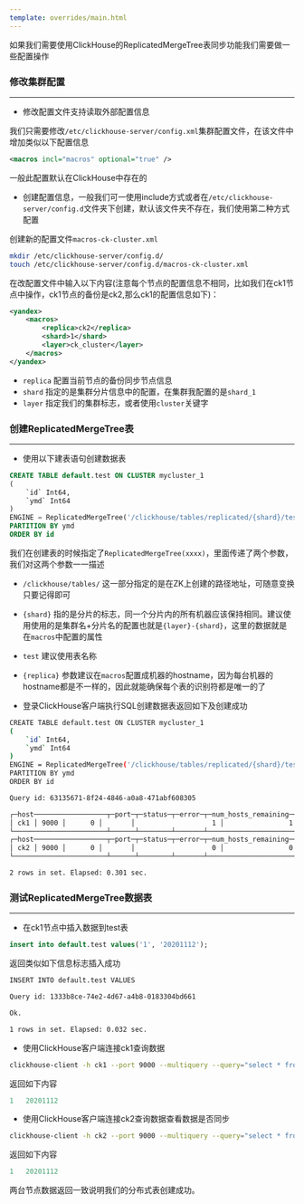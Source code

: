 ```yaml
---
template: overrides/main.html
---
```


如果我们需要使用ClickHouse的ReplicatedMergeTree表同步功能我们需要做一些配置操作

### 修改集群配置

---

- 修改配置文件支持读取外部配置信息

我们只需要修改`/etc/clickhouse-server/config.xml`集群配置文件，在该文件中增加类似以下配置信息

```xml
<macros incl="macros" optional="true" />
```

一般此配置默认在ClickHouse中存在的

- 创建配置信息，一般我们可一使用include方式或者在`/etc/clickhouse-server/config.d`文件夹下创建，默认该文件夹不存在，我们使用第二种方式配置

创建新的配置文件`macros-ck-cluster.xml`

```bash
mkdir /etc/clickhouse-server/config.d/
touch /etc/clickhouse-server/config.d/macros-ck-cluster.xml
```

在改配置文件中输入以下内容(注意每个节点的配置信息不相同，比如我们在ck1节点中操作，ck1节点的备份是ck2,那么ck1的配置信息如下)：

```xml
<yandex>
    <macros>
        <replica>ck2</replica>
        <shard>1</shard>
        <layer>ck_cluster</layer>
    </macros>
</yandex>
```

- `replica` 配置当前节点的备份同步节点信息
- `shard` 指定的是集群分片信息中的配置，在集群我配置的是`shard_1`
- `layer` 指定我们的集群标志，或者使用`cluster`关键字

### 创建ReplicatedMergeTree表

---

- 使用以下建表语句创建数据表

```sql
CREATE TABLE default.test ON CLUSTER mycluster_1
(
    `id` Int64,
    `ymd` Int64
)
ENGINE = ReplicatedMergeTree('/clickhouse/tables/replicated/{shard}/test', '{replica}')
PARTITION BY ymd
ORDER BY id
```

我们在创建表的时候指定了`ReplicatedMergeTree(xxxx)`，里面传递了两个参数，我们对这两个参数一一描述

- `/clickhouse/tables/` 这一部分指定的是在ZK上创建的路径地址，可随意变换只要记得即可
- `{shard}` 指的是分片的标志，同一个分片内的所有机器应该保持相同。建议使用使用的是集群名+分片名的配置也就是`{layer}-{shard}`，这里的数据就是在`macros`中配置的属性
- `test` 建议使用表名称
- `{replica}` 参数建议在`macros`配置成机器的hostname，因为每台机器的hostname都是不一样的，因此就能确保每个表的识别符都是唯一的了

- 登录ClickHouse客户端执行SQL创建数据表返回如下及创建成功

```bash
CREATE TABLE default.test ON CLUSTER mycluster_1
(
    `id` Int64,
    `ymd` Int64
)
ENGINE = ReplicatedMergeTree('/clickhouse/tables/replicated/{shard}/test', '{replica}')
PARTITION BY ymd
ORDER BY id

Query id: 63135671-8f24-4846-a0a8-471abf608305

┌─host──────────────────┬─port─┬─status─┬─error─┬─num_hosts_remaining─┬─num_hosts_active─┐
│ ck1 │ 9000 │      0 │       │                   1 │                1 │
└───────────────────────┴──────┴────────┴───────┴─────────────────────┴──────────────────┘
┌─host──────────────────┬─port─┬─status─┬─error─┬─num_hosts_remaining─┬─num_hosts_active─┐
│ ck2 │ 9000 │      0 │       │                   0 │                0 │
└───────────────────────┴──────┴────────┴───────┴─────────────────────┴──────────────────┘

2 rows in set. Elapsed: 0.301 sec.
```

### 测试ReplicatedMergeTree数据表

---

- 在ck1节点中插入数据到test表

```sql
insert into default.test values('1', '20201112');
```

返回类似如下信息标志插入成功

```bash
INSERT INTO default.test VALUES

Query id: 1333b8ce-74e2-4d67-a4b8-0183304bd661

Ok.

1 rows in set. Elapsed: 0.032 sec.
```

- 使用ClickHouse客户端连接ck1查询数据

```bash
clickhouse-client -h ck1 --port 9000 --multiquery --query="select * from test"
```

返回如下内容

```sql
1	20201112
```

- 使用ClickHouse客户端连接ck2查询数据查看数据是否同步

```bash
clickhouse-client -h ck2 --port 9000 --multiquery --query="select * from test"
```

返回如下内容

```sql
1	20201112
```

两台节点数据返回一致说明我们的分布式表创建成功。
